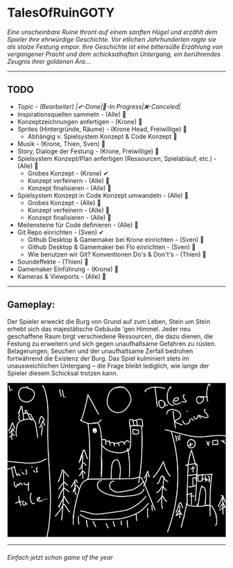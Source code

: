 # TalesOfRuinGOTY
_Eine unscheinbare Ruine thront auf einem sanften Hügel und erzählt dem Spieler ihre ehrwürdige Geschichte. Vor etlichen Jahrhunderten ragte sie als stolze Festung empor. Ihre Geschichte ist eine bittersüße Erzählung von vergangener Pracht und dem schicksalhaften Untergang, ein berührendes Zeugnis ihrer goldenen Ära..._
___
## TODO
- _Topic - (Bearbeiter) |✔-Done|🚧-In Progress|❌-Canceled|_
- Inspirationsquellen sammeln - (Alle) 🚧
- Konzeptzeichnungen anfertigen - (Krone) 🚧
- Sprites (Hintergründe, Räume) - (Krone Head, Freiwillige) 🚧
  - Abhängig v. Spielsystem Konzept & Code Konzept 🚧
- Musik - (Krone, Thien, Sven) 🚧
- Story, Dialoge der Festung - (Krone, Freiwillige) 🚧
- Spielsystem Konzept/Plan anfertigen (Ressourcen, Spielablauf, etc.) - (Alle) 🚧
  - Grobes Konzept - (Krone) ✔
  - Konzept verfeinern - (Alle) 🚧
  - Konzept finalisieren - (Alle) 🚧
- Spielsystem Konzept in Code Konzept umwandeln - (Alle) 🚧
  - Grobes Konzept - (Alle) 🚧
  - Konzept verfeinern - (Alle) 🚧
  - Konzept finalisieren - (Alle) 🚧
- Meilensteine für Code definieren - (Alle) 🚧
- Git Repo einrichten - (Sven) ✔
  - Github Desktop & Gamemaker bei Krone einrichten - (Sven) 🚧
  - Github Desktop & Gamemaker bei Flo einrichten - (Sven) 🚧
  - Wie benutzen wir Git? Konventionen Do's & Don't's - (Thien) 🚧
- Soundeffekte - (Thien)  🚧
- Gamemaker Einführung - (Krone) 🚧
- Kameras & Viewports - (Alle) 🚧
___
## Gameplay:
Der Spieler erweckt die Burg von Grund auf zum Leben, Stein um Stein erhebt sich das majestätische Gebäude 'gen Himmel. Jeder neu geschaffene Raum birgt verschiedene Ressourcen, die dazu dienen, die Festung zu erweitern und sich gegen unaufhaltsame Gefahren zu rüsten. Belagerungen, Seuchen und der unaufhaltsame Zerfall bedrohen fortwährend die Existenz der Burg. Das Spiel kulminiert stets im unausweichlichen Untergang – die Frage bleibt lediglich, wie lange der Spieler diesem Schicksal trotzen kann. 

![alt text](Konzepte/Konzeptzeichnungen/Tales_of_Ruins_InitialConcept.png "Konzept 1")

___
###### Einfach jetzt schon game of the year

